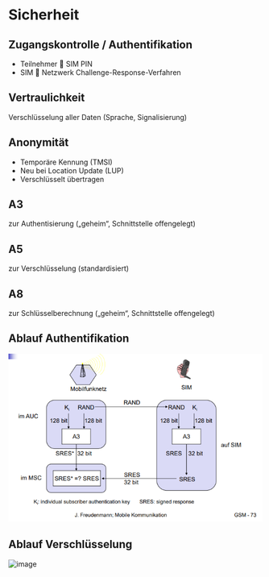 # Sicherheit

## Zugangskontrolle / Authentifikation

- Teilnehmer  SIM PIN
- SIM  Netzwerk Challenge-Response-Verfahren

## Vertraulichkeit

Verschlüsselung aller Daten (Sprache, Signalisierung)

## Anonymität

- Temporäre Kennung (TMSI)
- Neu bei Location Update (LUP)
- Verschlüsselt übertragen

## A3

 zur Authentisierung („geheim“, Schnittstelle offengelegt)

## A5

zur Verschlüsselung (standardisiert)

## A8

 zur Schlüsselberechnung („geheim“, Schnittstelle offengelegt)

## Ablauf Authentifikation

![image](../assets/AblaufAuth.png)

## Ablauf Verschlüsselung

![image](../assets/AblaufVerschl%C3%BCsselung.png)